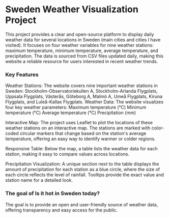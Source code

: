 # Sweden Weather Visualization Project
This project provides a clear and open-source platform to display daily weather data for several locations in Sweden (main cities and cities I have visited). It focuses on four weather variables for nine weather stations: maximum temperature, minimum temperature, average temperature, and precipitation. The data is sourced from CSV files updated daily, making this website a reliable resource for users interested in recent weather trends.

### Key Features
Weather Stations: The website covers nine important weather stations in Sweden: Stockholm-Observatoriekullen A, Stockholm-Arlanda Flygplats, Uppsala Flygplats, Västerås, Göteborg A, Malmö A, Umeå Flygplats, Kiruna Flygplats, and Luleå-Kallax Flygplats.
Weather Data: The website visualizes four key weather parameters:
Maximum temperature (°C)
Minimum temperature (°C)
Average temperature (°C)
Precipitation (mm)

Interactive Map: The project uses Leaflet to plot the locations of these weather stations on an interactive map. The stations are marked with color-coded circular markers that change based on the station's average temperature, offering an easy way to identify warmer or colder regions.

Responsive Table: Below the map, a table lists the weather data for each station, making it easy to compare values across locations.

Precipitation Visualization: A unique section next to the table displays the amount of precipitation for each station as a blue circle, where the size of each circle reflects the level of rainfall. Tooltips provide the exact value and station name for a detailed look.

### The goal of Is it hot in Sweden today?
The goal is to provide an open and user-friendly source of weather data, offering transparency and easy access for the public.
